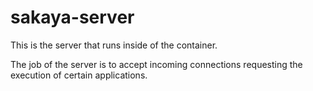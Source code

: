 # sakaya-server

This is the server that runs inside of the container.

The job of the server is to accept incoming connections requesting the execution of certain applications.
